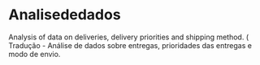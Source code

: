 # Analisededados
Analysis of data on deliveries, delivery priorities and shipping method. ( Tradução - Análise de dados sobre entregas, prioridades das entregas e modo de envio.
